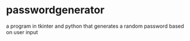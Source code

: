 # passwordgenerator
a program in tkinter and python that generates a random password based on user input
